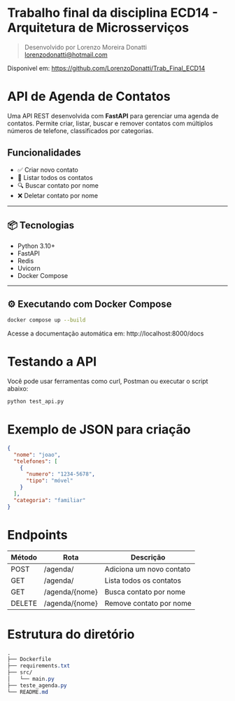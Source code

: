 # Trabalho final da disciplina ECD14 - Arquitetura de Microsserviços
> Desenvolvido por Lorenzo Moreira Donatti
> lorenzodonatti@hotmail.com

Disponivel em: https://github.com/LorenzoDonatti/Trab_Final_ECD14

# API de Agenda de Contatos

Uma API REST desenvolvida com **FastAPI** para gerenciar uma agenda de contatos. Permite criar, listar, buscar e remover contatos com múltiplos números de telefone, classificados por categorias.

## Funcionalidades

- ✅ Criar novo contato
- 📄 Listar todos os contatos
- 🔍 Buscar contato por nome
- ❌ Deletar contato por nome

---

## 📦 Tecnologias

- Python 3.10+
- FastAPI
- Redis
- Uvicorn
- Docker Compose

---

## ⚙️ Executando com Docker Compose

```bash
docker compose up --build
```

Acesse a documentação automática em:
http://localhost:8000/docs

# Testando a API
Você pode usar ferramentas como curl, Postman ou executar o script abaixo:

```bash
python test_api.py
```

# Exemplo de JSON para criação
```json
{
  "nome": "joao",
  "telefones": [
    {
      "numero": "1234-5678",
      "tipo": "móvel"
    }
  ],
  "categoria": "familiar"
}
```
# Endpoints
| Método | Rota           | Descrição                 |
|--------|----------------|---------------------------|
| POST   | /agenda/       | Adiciona um novo contato  |
| GET    | /agenda/       | Lista todos os contatos   |
| GET    | /agenda/{nome} | Busca contato por nome    |
| DELETE | /agenda/{nome} | Remove contato por nome   |


# Estrutura do diretório
```css
.
├── Dockerfile
├── requirements.txt
├── src/
│   └── main.py
├── teste_agenda.py
└── README.md
```